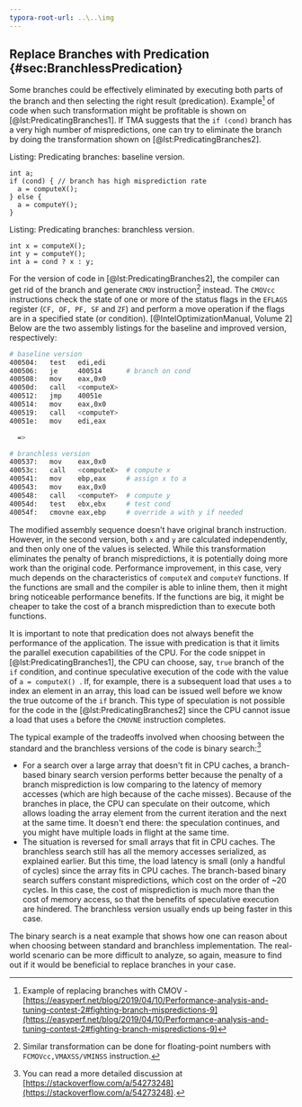 ```yaml
---
typora-root-url: ..\..\img
---
```


## Replace Branches with Predication {#sec:BranchlessPredication}

Some branches could be effectively eliminated by executing both parts of the branch and then selecting the right result (predication). Example[^1] of code when such transformation might be profitable is shown on [@lst:PredicatingBranches1]. If TMA suggests that the `if (cond)` branch has a very high number of mispredictions, one can try to eliminate the branch by doing the transformation shown on [@lst:PredicatingBranches2].

Listing: Predicating branches: baseline version.

~~~~ {#lst:PredicatingBranches1 .cpp}
int a;
if (cond) { // branch has high misprediction rate
  a = computeX();
} else {
  a = computeY();
}
~~~~~~~~~~~~~~~~~~~~~~~~~~~~~~~~~~~~~~~~~~~~~~~~~

Listing: Predicating branches: branchless version.

~~~~ {#lst:PredicatingBranches2 .cpp}
int x = computeX();
int y = computeY();
int a = cond ? x : y;
~~~~~~~~~~~~~~~~~~~~~~~~~~~~~~~~~~~~~~~~~~~~~~~~~

For the version of code in [@lst:PredicatingBranches2], the compiler can get rid of the branch and generate `CMOV` instruction[^2] instead. The `CMOVcc` instructions check the state of one or more of the status flags in the `EFLAGS` register (`CF, OF, PF, SF` and `ZF`) and perform a move operation if the flags are in a specified state (or condition). [@IntelOptimizationManual, Volume 2] Below are the two assembly listings for the baseline and improved version, respectively:

```bash
# baseline version
400504:   test   edi,edi 
400506:   je     400514      # branch on cond
400508:   mov    eax,0x0
40050d:   call   <computeX>
400512:   jmp    40051e
400514:   mov    eax,0x0
400519:   call   <computeY>
40051e:   mov    edi,eax

  =>

# branchless version
400537:   mov    eax,0x0
40053c:   call   <computeX>  # compute x
400541:   mov    ebp,eax     # assign x to a
400543:   mov    eax,0x0
400548:   call   <computeY>  # compute y
40054d:   test   ebx,ebx     # test cond
40054f:   cmovne eax,ebp     # override a with y if needed
```

The modified assembly sequence doesn't have original branch instruction. However, in the second version, both `x` and `y` are calculated independently, and then only one of the values is selected. While this transformation eliminates the penalty of branch mispredictions, it is potentially doing more work than the original code. Performance improvement, in this case, very much depends on the characteristics of `computeX` and `computeY` functions. If the functions are small and the compiler is able to inline them, then it might bring noticeable performance benefits. If the functions are big, it might be cheaper to take the cost of a branch misprediction than to execute both functions. 

It is important to note that predication does not always benefit the performance of the application. The issue with predication is that it limits the parallel execution capabilities of the CPU. For the code snippet in [@lst:PredicatingBranches1], the CPU can choose, say, `true` branch of the `if` condition, and continue speculative execution of the code with the value of `a = computeX() `. If, for example, there is a subsequent load that uses `a` to index an element in an array, this load can be issued well before we know the true outcome of the `if` branch. This type of speculation is not possible for the code in the [@lst:PredicatingBranches2] since the CPU cannot issue a load that uses `a` before the `CMOVNE` instruction completes.

The typical example of the tradeoffs involved when choosing between the standard and the branchless versions of the code is binary search:[^3]

* For a search over a large array that doesn't fit in CPU caches, a branch-based binary search version performs better because the penalty of a branch misprediction is low comparing to the latency of memory accesses (which are high because of the cache misses). Because of the branches in place, the CPU can speculate on their outcome, which allows loading the array element from the current iteration and the next at the same time. It doesn't end there: the speculation continues, and you might have multiple loads in flight at the same time.
* The situation is reversed for small arrays that fit in CPU caches. The branchless search still has all the memory accesses serialized, as explained earlier. But this time, the load latency is small (only a handful of cycles) since the array fits in CPU caches. The branch-based binary search suffers constant mispredictions, which cost on the order of ~20 cycles. In this case, the cost of misprediction is much more than the cost of memory access, so that the benefits of speculative execution are hindered. The branchless version usually ends up being faster in this case.

The binary search is a neat example that shows how one can reason about when choosing between standard and branchless implementation. The real-world scenario can be more difficult to analyze, so again, measure to find out if it would be beneficial to replace branches in your case.

[^1]: Example of replacing branches with CMOV - [https://easyperf.net/blog/2019/04/10/Performance-analysis-and-tuning-contest-2#fighting-branch-mispredictions-9](https://easyperf.net/blog/2019/04/10/Performance-analysis-and-tuning-contest-2#fighting-branch-mispredictions-9)
[^2]: Similar transformation can be done for floating-point numbers with `FCMOVcc,VMAXSS/VMINSS` instruction.
[^3]: You can read a more detailed discussion at [https://stackoverflow.com/a/54273248](https://stackoverflow.com/a/54273248).
